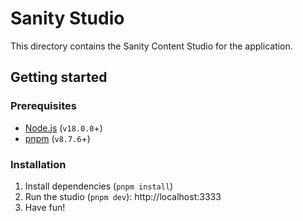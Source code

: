 # Sanity Studio

This directory contains the Sanity Content Studio for the application.

<!-- Brief mention of what it contains, if applicable -->

## Getting started

### Prerequisites

- [Node.js](https://nodejs.org/en/download) (`v18.0.0`+)
- [pnpm](https://pnpm.io/installation) (`v8.7.6`+)

### Installation

1. Install dependencies (`pnpm install`)
1. Run the studio (`pnpm dev`): http://localhost:3333
1. Have fun!

<!-- ## Schema -->

<!-- Document the usage of the document internationalisation plugin -->
